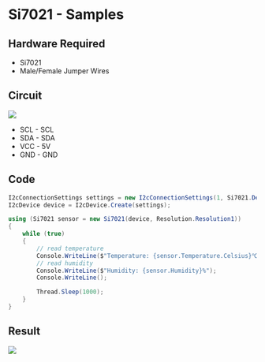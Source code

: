 # Si7021 - Samples

## Hardware Required
* Si7021
* Male/Female Jumper Wires

## Circuit
![](Si7021_I2c_Read_Temp_Humidity.png)

* SCL - SCL
* SDA - SDA
* VCC - 5V
* GND - GND

## Code
```C#
I2cConnectionSettings settings = new I2cConnectionSettings(1, Si7021.DefaultI2cAddress);
I2cDevice device = I2cDevice.Create(settings);

using (Si7021 sensor = new Si7021(device, Resolution.Resolution1))
{
    while (true)
    {
        // read temperature
        Console.WriteLine($"Temperature: {sensor.Temperature.Celsius}℃");
        // read humidity
        Console.WriteLine($"Humidity: {sensor.Humidity}%");
        Console.WriteLine();

        Thread.Sleep(1000);
    }
}
```

## Result
![](RunningResult.jpg)
